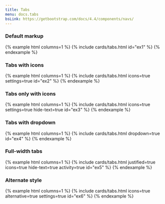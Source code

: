 ```yaml
---
title: Tabs
menu: docs.tabs
bsLink: https://getbootstrap.com/docs/4.4/components/navs/
---
```


### Default markup

{% example html columns=1 %}
{% include cards/tabs.html id="ex1" %}
{% endexample %}

### Tabs with icons

{% example html columns=1 %}
{% include cards/tabs.html icons=true settings=true id="ex2" %}
{% endexample %}

### Tabs only with icons

{% example html columns=1 %}
{% include cards/tabs.html icons=true settings=true hide-text=true id="ex3" %}
{% endexample %}

### Tabs with dropdown

{% example html columns=1 %}
{% include cards/tabs.html dropdown=true id="ex4" %}
{% endexample %}

### Full-width tabs

{% example html columns=1 %}
{% include cards/tabs.html justified=true icons=true hide-text=true activity=true id="ex5" %}
{% endexample %}

### Alternate style

{% example html columns=1 %}
{% include cards/tabs.html icons=true alternative=true settings=true id="ex6" %}
{% endexample %}
